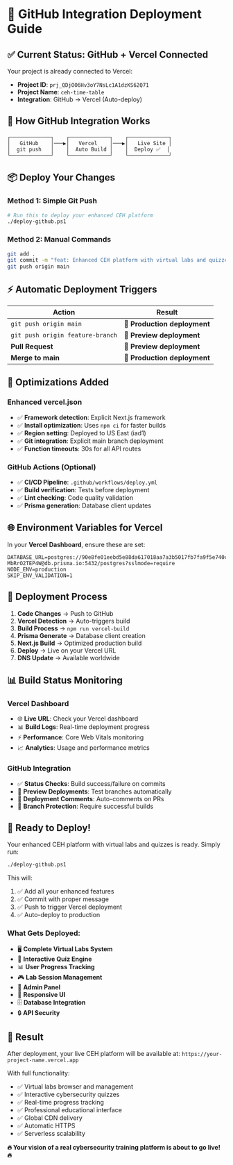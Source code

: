 # 🔄 GitHub Integration Deployment Guide

## ✅ **Current Status: GitHub + Vercel Connected**

Your project is already connected to Vercel:
- **Project ID**: `prj_QDjOO6Hv3oY7NsLc1A1dzKS62Q71`
- **Project Name**: `ceh-time-table` 
- **Integration**: GitHub → Vercel (Auto-deploy)

## 🚀 **How GitHub Integration Works**

```
┌─────────────┐    ┌─────────────┐    ┌─────────────┐
│   GitHub    │───▶│   Vercel    │───▶│   Live Site │
│  git push   │    │  Auto Build │    │  Deploy ✅  │
└─────────────┘    └─────────────┘    └─────────────┘
```

## 📦 **Deploy Your Changes**

### **Method 1: Simple Git Push**
```bash
# Run this to deploy your enhanced CEH platform
./deploy-github.ps1
```

### **Method 2: Manual Commands**
```bash
git add .
git commit -m "feat: Enhanced CEH platform with virtual labs and quizzes"
git push origin main
```

## ⚡ **Automatic Deployment Triggers**

| Action | Result |
|--------|--------|
| `git push origin main` | 🚀 **Production deployment** |
| `git push origin feature-branch` | 🔄 **Preview deployment** |
| **Pull Request** | 🧪 **Preview deployment** |
| **Merge to main** | 🚀 **Production deployment** |

## 🔧 **Optimizations Added**

### **Enhanced vercel.json**
- ✅ **Framework detection**: Explicit Next.js framework  
- ✅ **Install optimization**: Uses `npm ci` for faster builds
- ✅ **Region setting**: Deployed to US East (iad1)
- ✅ **Git integration**: Explicit main branch deployment
- ✅ **Function timeouts**: 30s for all API routes

### **GitHub Actions** (Optional)
- ✅ **CI/CD Pipeline**: `.github/workflows/deploy.yml`
- ✅ **Build verification**: Tests before deployment
- ✅ **Lint checking**: Code quality validation
- ✅ **Prisma generation**: Database client updates

## 🌐 **Environment Variables for Vercel**

In your **Vercel Dashboard**, ensure these are set:

```env
DATABASE_URL=postgres://90e8fe01eebd5e88da617018aa7a3b5017fb7fa9f5e740c48e2a3ae193d81d9c:sk_8k5S3hscz-MbRrO2TEP4W@db.prisma.io:5432/postgres?sslmode=require
NODE_ENV=production
SKIP_ENV_VALIDATION=1
```

## 🎯 **Deployment Process**

1. **Code Changes** → Push to GitHub
2. **Vercel Detection** → Auto-triggers build
3. **Build Process** → `npm run vercel-build`
4. **Prisma Generate** → Database client creation  
5. **Next.js Build** → Optimized production build
6. **Deploy** → Live on your Vercel URL
7. **DNS Update** → Available worldwide

## 📊 **Build Status Monitoring**

### **Vercel Dashboard**
- 🌐 **Live URL**: Check your Vercel dashboard
- 📊 **Build Logs**: Real-time deployment progress
- ⚡ **Performance**: Core Web Vitals monitoring
- 📈 **Analytics**: Usage and performance metrics

### **GitHub Integration**
- ✅ **Status Checks**: Build success/failure on commits
- 🔄 **Preview Deployments**: Test branches automatically
- 📝 **Deployment Comments**: Auto-comments on PRs
- 🎯 **Branch Protection**: Require successful builds

## 🚀 **Ready to Deploy!**

Your enhanced CEH platform with virtual labs and quizzes is ready. Simply run:

```bash
./deploy-github.ps1
```

This will:
1. ✅ Add all your enhanced features
2. ✅ Commit with proper message
3. ✅ Push to trigger Vercel deployment
4. ✅ Auto-deploy to production

### **What Gets Deployed:**
- 🖥️ **Complete Virtual Labs System**
- 🧪 **Interactive Quiz Engine** 
- 📊 **User Progress Tracking**
- 🎮 **Lab Session Management**
- 🔧 **Admin Panel**
- 📱 **Responsive UI**
- 🗄️ **Database Integration**
- 🔒 **API Security**

## 🎉 **Result**

After deployment, your live CEH platform will be available at:
`https://your-project-name.vercel.app`

With full functionality:
- ✅ Virtual labs browser and management
- ✅ Interactive cybersecurity quizzes  
- ✅ Real-time progress tracking
- ✅ Professional educational interface
- ✅ Global CDN delivery
- ✅ Automatic HTTPS
- ✅ Serverless scalability

**🔥 Your vision of a real cybersecurity training platform is about to go live! 🔥**

